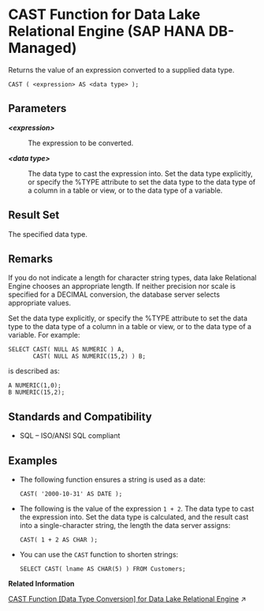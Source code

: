 <!-- loio4a2c75bbed1d4b399e51f704ee7d35dc -->

# CAST Function for Data Lake Relational Engine \(SAP HANA DB-Managed\)

Returns the value of an expression converted to a supplied data type.



```
CAST ( <expression> AS <data type> );
```



<a name="loio4a2c75bbed1d4b399e51f704ee7d35dc__section_bg2_v5l_srb"/>

## Parameters


<dl>
<dt><b>

*<expression\>*

</b></dt>
<dd>

The expression to be converted.



</dd><dt><b>

*<data type\>*

</b></dt>
<dd>

The data type to cast the expression into. Set the data type explicitly, or specify the %TYPE attribute to set the data type to the data type of a column in a table or view, or to the data type of a variable.



</dd>
</dl>



<a name="loio4a2c75bbed1d4b399e51f704ee7d35dc__section_bgr_v5l_srb"/>

## Result Set

The specified data type.



<a name="loio4a2c75bbed1d4b399e51f704ee7d35dc__section_fmn_w5l_srb"/>

## Remarks

If you do not indicate a length for character string types, data lake Relational Engine chooses an appropriate length. If neither precision nor scale is specified for a DECIMAL conversion, the database server selects appropriate values.

Set the data type explicitly, or specify the %TYPE attribute to set the data type to the data type of a column in a table or view, or to the data type of a variable. For example:

```
SELECT CAST( NULL AS NUMERIC ) A,
       CAST( NULL AS NUMERIC(15,2) ) B;
```

is described as:

```
A NUMERIC(1,0);
B NUMERIC(15,2);
```



<a name="loio4a2c75bbed1d4b399e51f704ee7d35dc__section_jb1_x5l_srb"/>

## Standards and Compatibility

-   SQL – ISO/ANSI SQL compliant



<a name="loio4a2c75bbed1d4b399e51f704ee7d35dc__section_uqv_qfj_wrb"/>

## Examples

-   The following function ensures a string is used as a date:

    ```
    CAST( '2000-10-31' AS DATE );
    ```

-   The following is the value of the expression `1 + 2`. The data type to cast the expression into. Set the data type is calculated, and the result cast into a single-character string, the length the data server assigns:

    ```
    CAST( 1 + 2 AS CHAR );
    ```

-   You can use the `CAST` function to shorten strings:

    ```
    SELECT CAST( lname AS CHAR(5) ) FROM Customers;
    ```


**Related Information**  


[CAST Function \[Data Type Conversion\] for Data Lake Relational Engine](https://help.sap.com/viewer/19b3964099384f178ad08f2d348232a9/2023_4_QRC/en-US/a53996d784f21015a34086a244c40db1.html "Returns the value of an expression converted to a supplied data type.") :arrow_upper_right:

